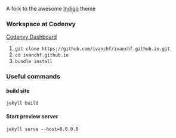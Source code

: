 A fork to the awesome [Indigo](https://github.com/sergiokopplin/indigo/) theme

### Workspace at Codenvy

[Codenvy Dashboard](codenvy.io/dashboard/#/)

1. `git clone https://github.com/ivanchf/ivanchf.github.io.git`
2. `cd ivanchf.github.io`
3. `bundle install`

### Useful commands

#### build site
`jekyll build`

#### Start preview server
`jekyll serve --host=0.0.0.0`